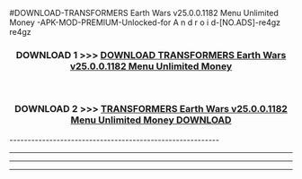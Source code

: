 #DOWNLOAD-TRANSFORMERS Earth Wars v25.0.0.1182 Menu Unlimited Money -APK-MOD-PREMIUM-Unlocked-for A n d r o i d-[NO.ADS]-re4gz re4gz 



<div align="center">

<h3>DOWNLOAD 1 >>> <a href="https://getmod2.web.app/?judul=TRANSFORMERS Earth Wars v25.0.0.1182 Menu Unlimited Money ">DOWNLOAD TRANSFORMERS Earth Wars v25.0.0.1182 Menu Unlimited Money </a></h3><br>

<h3>DOWNLOAD 2 >>> <a href="https://getmod2.web.app/?judul=TRANSFORMERS Earth Wars v25.0.0.1182 Menu Unlimited Money ">TRANSFORMERS Earth Wars v25.0.0.1182 Menu Unlimited Money  DOWNLOAD </a></h3>

</div>
----------------------------------------------------------

----------------------------------------------------------

----------------------------------------------------------

----------------------------------------------------------



